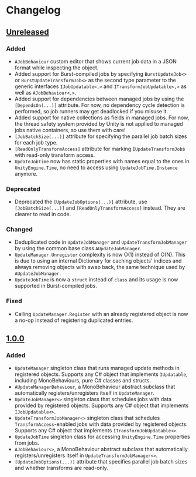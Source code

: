 # Changelog
## [Unreleased](https://github.com/gilzoide/unity-update-manager/compare/1.0.0...HEAD)
### Added
- `AJobBehaviour` custom editor that shows current job data in a JSON format while inspecting the object.
- Added support for Burst-compiled jobs by specifying `BurstUpdateJob<>` or `BurstUpdateTransformJob<>` as the second type parameter to the generic interfaces `IJobUpdatable<,>` and `ITransformJobUpdatable<,>` as well as `AJobBehaviour<,>`.
- Added support for dependencies between managed jobs by using the `[DependsOn(...)]` attribute.
  For now, no dependency cycle detection is performed, so job runners may get deadlocked if you misuse it.
- Added support for native collections as fields in managed jobs.
  For now, the thread safety system provided by Unity is not applied to managed jobs native containers, so use them with care!
- `[JobBatchSize(...)]` attribute for specifying the parallel job batch sizes for each job type.
- `[ReadOnlyTransformAccess]` attribute for marking `IUpdateTransformJob`s with read-only transform access.
- `UpdateJobTime` now has static properties with names equal to the ones in `UnityEngine.Time`, no need to access using `UpdateJobTime.Instance` anymore.

### Deprecated
- Deprecated the `[UpdateJobOptions(...)]` attribute, use `[JobBatchSize(...)]` and `[ReadOnlyTransformAccess]` instead.
  They are clearer to read in code.

### Changed
- Deduplicated code in `UpdateJobManager` and `UpdateTransformJobManager` by using the common base class `AUpdateJobManager`.
- `UpdateManager.Unregister` complexity is now O(1) instead of O(N).
  This is due to using an internal Dictionary for caching objects' indices and always removing objects with swap back, the same technique used by `AUpdateJobManager`.
- `UpdateJobTime` is now a `struct` instead of `class` and its usage is now supported in Burst-compiled jobs.

### Fixed
- Calling `UpdateManager.Register` with an already registered object is now a no-op instead of registering duplicated entries.


## [1.0.0](https://github.com/gilzoide/unity-update-manager/releases/tag/1.0.0)
### Added
- `UpdateManager` singleton class that runs managed update methods in registered objects.
  Supports any C# object that implements `IUpdatable`, including MonoBehaviours, pure C# classes and structs.
- `AUpdateManagerBehaviour`, a MonoBehaviour abstract subclass that automatically registers/unregisters itself in `UpdateManager`.
- `UpdateJobManager<>` singleton class that schedules jobs with data provided by registered objects.
  Supports any C# object that implements `IJobUpdatable<>`.
- `UpdateTransformJobManager<>` singleton class that schedules `TransformAccess`-enabled jobs with data provided by registered objects.
  Supports any C# object that implements `ITransformJobUpdatable<>`.
- `UpdateJobTime` singleton class for accessing `UnityEngine.Time` properties from jobs.
- `AJobBehaviour<>`, a MonoBehaviour abstract subclass that automatically registers/unregisters itself in `UpdateTransformJobManager<>`.
- `[UpdateJobOptions(...)]` attribute that specifies parallel job batch sizes and whether transforms are read-only.